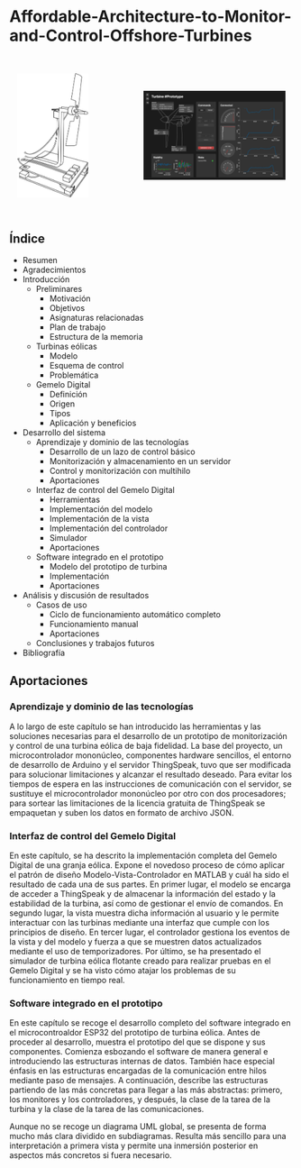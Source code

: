# Affordable-Architecture-to-Monitor-and-Control-Offshore-Turbines  

<br>
<p align=center valign="center">
  <img alt="Prototipo de turbina eólica flotante" src="Documentation/Images/prototype.png" width="25%" align="middle">
  &nbsp; &nbsp; &nbsp; &nbsp; &nbsp; &nbsp; &nbsp; &nbsp; &nbsp; &nbsp; &nbsp; &nbsp;
  <img alt="Gemelo Digital de turbina eólica flotante" src="Documentation/Images/digital_twin.png" width="50%" align="middle">
</p>
</br>

## Índice
- Resumen
- Agradecimientos  
- Introducción  
  - Preliminares  
    - Motivación  
    - Objetivos  
    - Asignaturas relacionadas  
    - Plan de trabajo  
    - Estructura de la memoria  
  - Turbinas eólicas
    - Modelo
    - Esquema de control
    - Problemática
  - Gemelo Digital
    - Definición
    - Origen
    - Tipos
    - Aplicación y beneficios
- Desarrollo del sistema
  - Aprendizaje y dominio de las tecnologías
    - Desarrollo de un lazo de control básico
    - Monitorización y almacenamiento en un servidor
    - Control y monitorización con multihilo
    - Aportaciones
  - Interfaz de control del Gemelo Digital
    - Herramientas
    - Implementación del modelo
    - Implementación de la vista
    - Implementación del controlador
    - Simulador
    - Aportaciones
  - Software integrado en el prototipo
    - Modelo del prototipo de turbina
    - Implementación
    - Aportaciones
- Análisis y discusión de resultados
  - Casos de uso
    - Ciclo de funcionamiento automático completo
    - Funcionamiento manual
    - Aportaciones
  - Conclusiones y trabajos futuros
- Bibliografía

## Aportaciones

### Aprendizaje y dominio de las tecnologías
A lo largo de este capítulo se han introducido las herramientas y las soluciones necesarias para el desarrollo de un prototipo de monitorización y control de una turbina eólica de baja fidelidad. La base del proyecto, un microcontrolador mononúcleo, componentes hardware sencillos, el entorno de desarrollo de Arduino y el servidor ThingSpeak, tuvo que ser modificada para solucionar limitaciones y alcanzar el resultado deseado. Para evitar los tiempos de espera en las instrucciones de comunicación con el servidor, se sustituye el microcontrolador mononúcleo por otro con dos procesadores; para sortear las limitaciones de la licencia gratuita de ThingSpeak se empaquetan y suben los datos en formato de archivo JSON.

### Interfaz de control del Gemelo Digital
En este capítulo, se ha descrito la implementación completa del Gemelo Digital de una granja eólica. Expone el novedoso proceso de cómo aplicar el patrón de diseño Modelo-Vista-Controlador en MATLAB y cuál ha sido el resultado de cada una de sus partes. En primer lugar, el modelo se encarga de acceder a ThingSpeak y de almacenar la información del estado y la estabilidad de la turbina, así como de gestionar el envío de comandos. En segundo lugar, la vista muestra dicha información al usuario y le permite interactuar con las turbinas mediante una interfaz que cumple con los principios de diseño. En tercer lugar, el controlador gestiona los eventos de la vista y del modelo y fuerza a que se muestren datos actualizados mediante el uso de temporizadores. Por último, se ha presentado el simulador de turbina eólica flotante creado para realizar pruebas en el Gemelo Digital y se ha visto cómo atajar los problemas de su funcionamiento en tiempo real.

### Software integrado en el prototipo
En este capítulo se recoge el desarrollo completo del software integrado en el microcontroaldor ESP32 del prototipo de turbina eólica. Antes de proceder al desarrollo, muestra el prototipo del que se dispone y sus componentes. Comienza esbozando el software de manera general e introduciendo las estructuras internas de datos. También hace especial énfasis en las estructuras encargadas de la comunicación entre hilos mediante paso de mensajes. A continuación, describe las estructuras partiendo de las más concretas para llegar a las más abstractas: primero, los monitores y los controladores, y después, la clase de la tarea de la turbina y la clase de la tarea de las comunicaciones.  

Aunque no se recoge un diagrama UML global, se presenta de forma mucho más clara dividido en subdiagramas. Resulta más sencillo para una interpretación a primera vista y permite una inmersión posterior en aspectos más concretos si fuera necesario.
